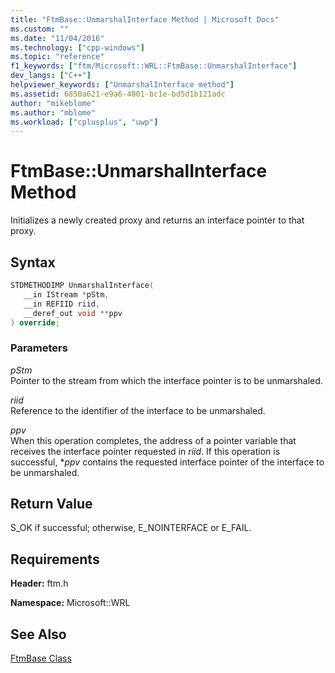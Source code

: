 ```yaml
---
title: "FtmBase::UnmarshalInterface Method | Microsoft Docs"
ms.custom: ""
ms.date: "11/04/2016"
ms.technology: ["cpp-windows"]
ms.topic: "reference"
f1_keywords: ["ftm/Microsoft::WRL::FtmBase::UnmarshalInterface"]
dev_langs: ["C++"]
helpviewer_keywords: ["UnmarshalInterface method"]
ms.assetid: 6850a621-e9a6-4001-bc1e-bd5d1b121adc
author: "mikeblome"
ms.author: "mblome"
ms.workload: ["cplusplus", "uwp"]
---
```

# FtmBase::UnmarshalInterface Method

Initializes a newly created proxy and returns an interface pointer to that proxy.

## Syntax

```cpp
STDMETHODIMP UnmarshalInterface(
   __in IStream *pStm,
   __in REFIID riid,
   __deref_out void **ppv
) override;
```

### Parameters

*pStm*  
Pointer to the stream from which the interface pointer is to be unmarshaled.

*riid*  
Reference to the identifier of the interface to be unmarshaled.

*ppv*  
When this operation completes, the address of a pointer variable that receives the interface pointer requested in *riid*. If this operation is successful, **ppv* contains the requested interface pointer of the interface to be unmarshaled.

## Return Value

S_OK if successful; otherwise, E_NOINTERFACE or E_FAIL.

## Requirements

**Header:** ftm.h

**Namespace:** Microsoft::WRL

## See Also

[FtmBase Class](../windows/ftmbase-class.md)